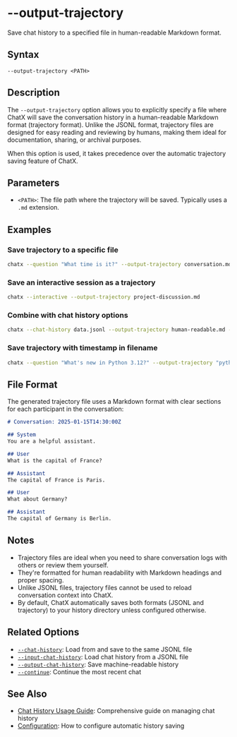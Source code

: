 # --output-trajectory

Save chat history to a specified file in human-readable Markdown format.

## Syntax

```
--output-trajectory <PATH>
```

## Description

The `--output-trajectory` option allows you to explicitly specify a file where ChatX will save the conversation history in a human-readable Markdown format (trajectory format). Unlike the JSONL format, trajectory files are designed for easy reading and reviewing by humans, making them ideal for documentation, sharing, or archival purposes.

When this option is used, it takes precedence over the automatic trajectory saving feature of ChatX.

## Parameters

- `<PATH>`: The file path where the trajectory will be saved. Typically uses a `.md` extension.

## Examples

### Save trajectory to a specific file

```bash
chatx --question "What time is it?" --output-trajectory conversation.md
```

### Save an interactive session as a trajectory

```bash
chatx --interactive --output-trajectory project-discussion.md
```

### Combine with chat history options

```bash
chatx --chat-history data.jsonl --output-trajectory human-readable.md --question "Summarize our progress"
```

### Save trajectory with timestamp in filename

```bash
chatx --question "What's new in Python 3.12?" --output-trajectory "python-discussion-$(date +%Y-%m-%d).md"
```

## File Format

The generated trajectory file uses a Markdown format with clear sections for each participant in the conversation:

```markdown
# Conversation: 2025-01-15T14:30:00Z

## System
You are a helpful assistant.

## User
What is the capital of France?

## Assistant
The capital of France is Paris.

## User
What about Germany?

## Assistant
The capital of Germany is Berlin.
```

## Notes

- Trajectory files are ideal when you need to share conversation logs with others or review them yourself.
- They're formatted for human readability with Markdown headings and proper spacing.
- Unlike JSONL files, trajectory files cannot be used to reload conversation context into ChatX.
- By default, ChatX automatically saves both formats (JSONL and trajectory) to your history directory unless configured otherwise.

## Related Options

- [`--chat-history`](chat-history.md): Load from and save to the same JSONL file
- [`--input-chat-history`](input-chat-history.md): Load chat history from a JSONL file
- [`--output-chat-history`](output-chat-history.md): Save machine-readable history
- [`--continue`](continue.md): Continue the most recent chat

## See Also

- [Chat History Usage Guide](../../../usage/chat-history.md): Comprehensive guide on managing chat history
- [Configuration](../../../usage/configuration.md): How to configure automatic history saving